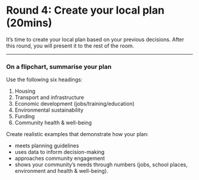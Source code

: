 # Round 4: Create your local plan (20mins)

It’s time to create your local plan based on your previous decisions. After this round, you will present it to the rest of the room.

---

### On a flipchart, summarise your plan 

Use the following six headings:

1. Housing
2. Transport and infrastructure
3. Economic development (jobs/training/education)
4. Environmental sustainability
5. Funding
6. Community health & well-being

Create realistic examples that demonstrate how your plan:

* meets planning guidelines
* uses data to inform decision-making
* approaches community engagement
* shows your community’s needs through numbers (jobs, school places, environment and health & well-being).